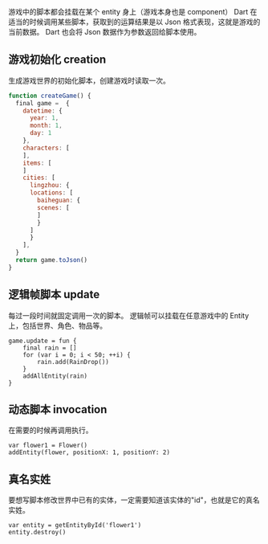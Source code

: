 游戏中的脚本都会挂载在某个 entity 身上（游戏本身也是 component）
Dart 在适当的时候调用某些脚本，获取到的运算结果是以 Json 格式表现，这就是游戏的当前数据。
Dart 也会将 Json 数据作为参数返回给脚本使用。

## 游戏初始化 creation

生成游戏世界的初始化脚本，创建游戏时读取一次。

```javascript
function createGame() {
  final game =  {
    datetime: {
      year: 1,
      month: 1,
      day: 1
    },
    characters: [
    ],
    items: [
    ]
    cities: [
      lingzhou: {
      locations: [
        baiheguan: {
        scenes: [
        ]
        }
      ]
      }
    ],
  }
  return game.toJson()
}
```

## 逻辑帧脚本 update

每过一段时间就固定调用一次的脚本。
逻辑帧可以挂载在任意游戏中的 Entity 上，包括世界、角色、物品等。

```
game.update = fun {
    final rain = []
    for (var i = 0; i < 50; ++i) {
        rain.add(RainDrop())
    }
    addAllEntity(rain)
}
```

## 动态脚本 invocation

在需要的时候再调用执行。

```
var flower1 = Flower()
addEntity(flower, positionX: 1, positionY: 2)
```

## 真名实姓

要想写脚本修改世界中已有的实体，一定需要知道该实体的"id"，也就是它的真名实姓。

```
var entity = getEntityById('flower1')
entity.destroy()
```
